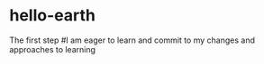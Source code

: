 # hello-earth
The first step 
#I am eager to learn and commit to my changes and approaches to learning
